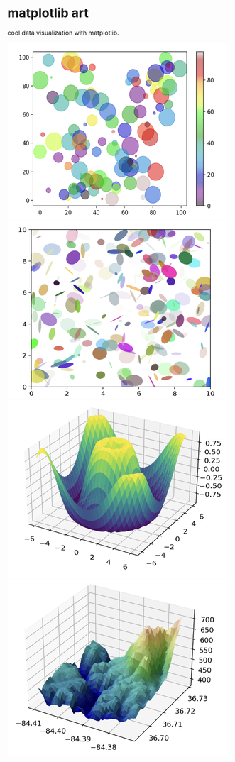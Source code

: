 # matplotlib art

cool data visualization with matplotlib.

<img src="colorscatter.png"  width="500px" height="400px">
<img src="ellipsescatter.png" width="500px" height="400px">
<img src="surface3d.png" width="500px" height="400px">
<img src="hillshading.png" width="500px" height="400px">


